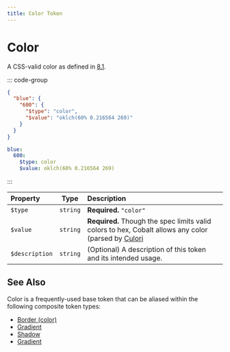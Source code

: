 ```yaml
---
title: Color Token
---
```


# Color

A CSS-valid color as defined in [8.1](https://design-tokens.github.io/community-group/format/#color).

::: code-group

```json [JSON]
{
  "blue": {
    "600": {
      "$type": "color",
      "$value": "oklch(60% 0.216564 269)"
    }
  }
}
```

```yaml [YAML]
blue:
  600:
    $type: color
    $value: oklch(60% 0.216564 269)
```

:::

| Property       |   Type   | Description                                                                                                                 |
| :------------- | :------: | :-------------------------------------------------------------------------------------------------------------------------- |
| `$type`        | `string` | **Required.** `"color"`                                                                                                     |
| `$value`       | `string` | **Required.** Though the spec limits valid colors to hex, Cobalt allows any color (parsed by [Culori](https://culorijs.org) |
| `$description` | `string` | (Optional) A description of this token and its intended usage.                                                              |

## See Also

Color is a frequently-used base token that can be aliased within the following composite token types:

- [Border (color)](/tokens/border)
- [Gradient](/tokens/gradient)
- [Shadow](/tokens/shadow)
- [Gradient](/tokens/gradient)
